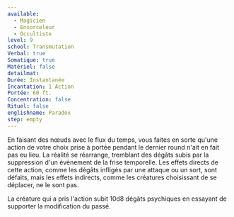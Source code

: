 ```yaml
---
available:
  - Magicien
  - Ensorceleur
  - Occultiste
level: 9
school: Transmutation
Verbal: true
Somatique: true
Matériel: false
detailmat:
Durée: Instantanée
Incantation: 1 Action
Portée: 60 ft.
Concentration: false
Rituel: false
englishname: Paradox
step: empty
---
```

En faisant des nœuds avec le flux du temps, vous faites en sorte qu'une action de votre choix prise à portée pendant le dernier round n'ait en fait pas eu lieu. La réalité se réarrange, tremblant des dégâts subis par la suppression d'un évènement de la frise temporelle. Les effets directs de cette action, comme les dégâts infligés par une attaque ou un sort, sont défaits, mais les effets indirects, comme les créatures choisissant de se déplacer, ne le sont pas.

La créature qui a pris l'action subit 10d8 dégâts psychiques en essayant de supporter la modification du passé.
